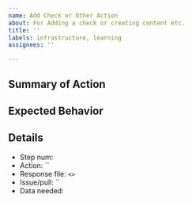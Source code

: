 ```yaml
---
name: Add Check or Other Action
about: For Adding a check or creating content etc.
title: ''
labels: infrastructure, learning
assignees: ''

---
```


## Summary of Action

## Expected Behavior

## Details
* Step num: 
* Action: ``
* Response file: `<>`
* Issue/pull: ``
* Data needed:
